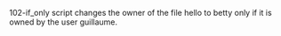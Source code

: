 102-if_only script changes the owner of the file hello to betty only if it is owned by the user guillaume.

